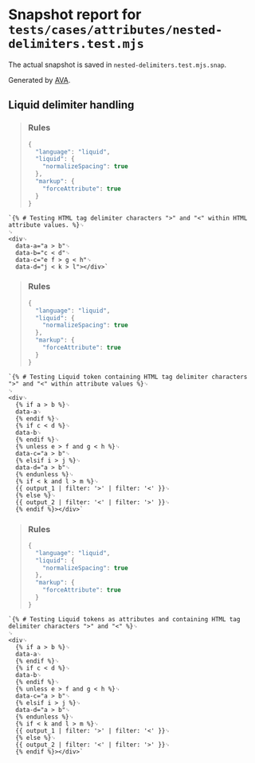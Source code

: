 # Snapshot report for `tests/cases/attributes/nested-delimiters.test.mjs`

The actual snapshot is saved in `nested-delimiters.test.mjs.snap`.

Generated by [AVA](https://avajs.dev).

## Liquid delimiter handling

> <h3>Rules</h3>
> 
> ```js
> {
>   "language": "liquid",
>   "liquid": {
>     "normalizeSpacing": true
>   },
>   "markup": {
>     "forceAttribute": true
>   }
> }
> ```

    `{% # Testing HTML tag delimiter characters ">" and "<" within HTML attribute values. %}␊
    ␊
    <div␊
      data-a="a > b"␊
      data-b="c < d"␊
      data-c="e f > g < h"␊
      data-d="j < k > l"></div>`

> <h3>Rules</h3>
> 
> ```js
> {
>   "language": "liquid",
>   "liquid": {
>     "normalizeSpacing": true
>   },
>   "markup": {
>     "forceAttribute": true
>   }
> }
> ```

    `{% # Testing Liquid token containing HTML tag delimiter characters ">" and "<" within attribute values %}␊
    ␊
    <div␊
      {% if a > b %}␊
      data-a␊
      {% endif %}␊
      {% if c < d %}␊
      data-b␊
      {% endif %}␊
      {% unless e > f and g < h %}␊
      data-c="a > b"␊
      {% elsif i > j %}␊
      data-d="a > b"␊
      {% endunless %}␊
      {% if < k and l > m %}␊
      {{ output_1 | filter: '>' | filter: '<' }}␊
      {% else %}␊
      {{ output_2 | filter: '<' | filter: '>' }}␊
      {% endif %}></div>`

> <h3>Rules</h3>
> 
> ```js
> {
>   "language": "liquid",
>   "liquid": {
>     "normalizeSpacing": true
>   },
>   "markup": {
>     "forceAttribute": true
>   }
> }
> ```

    `{% # Testing Liquid tokens as attributes and containing HTML tag delimiter characters ">" and "<" %}␊
    ␊
    <div␊
      {% if a > b %}␊
      data-a␊
      {% endif %}␊
      {% if c < d %}␊
      data-b␊
      {% endif %}␊
      {% unless e > f and g < h %}␊
      data-c="a > b"␊
      {% elsif i > j %}␊
      data-d="a > b"␊
      {% endunless %}␊
      {% if < k and l > m %}␊
      {{ output_1 | filter: '>' | filter: '<' }}␊
      {% else %}␊
      {{ output_2 | filter: '<' | filter: '>' }}␊
      {% endif %}></div>`
